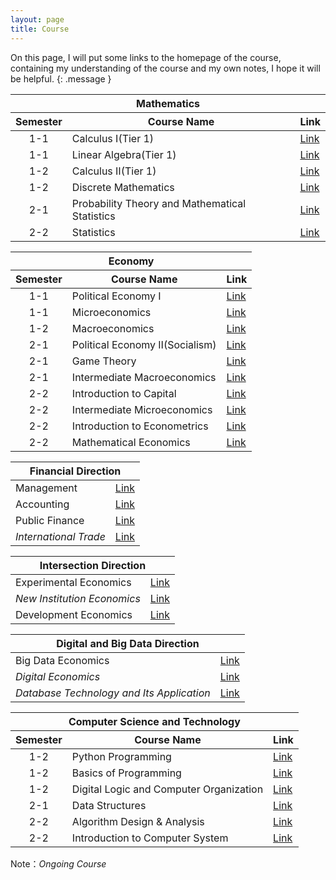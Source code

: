 ```yaml
---
layout: page
title: Course
---
```

On this page, I will put some links to the homepage of the course, containing my understanding of the course and my own notes, I hope it will be helpful.
{: .message }   

<style>
  .semester-column { text-align: center; }
</style>

<table>
  <thead>
    <tr>
      <th colspan="3">Mathematics</th>
    </tr>
    <tr>
      <th class="semester-column">Semester</th>
      <th>Course Name</th>
      <th>Link</th>
    </tr>
  </thead>
  <tbody>
    <tr>
      <td class="semester-column">1-1</td>
      <td>Calculus Ⅰ(Tier 1)</td>
      <td><a href="https://xipingo.github.io/resource/CalculusⅠ">Link</a></td>
    </tr>
    <tr>
      <td class="semester-column">1-1</td>
      <td>Linear Algebra(Tier 1)</td>
      <td><a href="https://xipingo.github.io/resource/LinearAlgebra">Link</a></td>
    </tr>
    <tr>
      <td class="semester-column">1-2</td>
      <td>Calculus Ⅱ(Tier 1)</td>
      <td><a href="https://xipingo.github.io/resource/CalculusⅡ">Link</a></td>
    </tr>
    <tr>
      <td class="semester-column">1-2</td>
      <td>Discrete Mathematics</td>
      <td><a href="https://xipingo.github.io/resource/DiscreteMathematics">Link</a></td>
    </tr>
    <tr>
      <td class="semester-column">2-1</td>
      <td>Probability Theory and Mathematical Statistics</td>
      <td><a href="https://xipingo.github.io/resource/ProbabilityTheoryAndMathematicalStatistics">Link</a></td>
    </tr>
    <tr>
      <td class="semester-column">2-2</td>
      <td>Statistics</td>
      <td><a href="https://xipingo.github.io/resource/Statistics">Link</a></td>
    </tr>
  </tbody>
</table>

<table>
  <thead>
    <tr>
      <th colspan="3">Economy</th>
    </tr>
    <tr>
      <th class="semester-column">Semester</th>
      <th>Course Name</th>
      <th>Link</th>
    </tr>
  </thead>
  <tbody>
    <tr>
      <td class="semester-column">1-1</td>
      <td>Political Economy Ⅰ</td>
      <td><a href="https://xipingo.github.io/resource/PoliticalEconomyⅠ">Link</a></td>
    </tr>
    <tr>
      <td class="semester-column">1-1</td>
      <td>Microeconomics</td>
      <td><a href="https://xipingo.github.io/resource/Microeconomics">Link</a></td>
    </tr>
    <tr>
      <td class="semester-column">1-2</td>
      <td>Macroeconomics</td>
      <td><a href="https://xipingo.github.io/resource/Macroeconomics">Link</a></td>
    </tr>
    <tr>
      <td class="semester-column">2-1</td>
      <td>Political Economy Ⅱ(Socialism)</td>
      <td><a href="https://xipingo.github.io/resource/PoliticalEconomyⅡ(Socialism)">Link</a></td>
    </tr>
    <tr>
      <td class="semester-column">2-1</td>
      <td>Game Theory</td>
      <td><a href="https://xipingo.github.io/resource/GameTheory">Link</a></td>
    </tr>
    <tr>
      <td class="semester-column">2-1</td>
      <td>Intermediate Macroeconomics</td>
      <td><a href="https://xipingo.github.io/resource/IntermediateMacroeconomics">Link</a></td>
    </tr>
    <tr>
      <td class="semester-column">2-2</td>
      <td>Introduction to Capital</td>
      <td><a href="https://xipingo.github.io/resource/IntroductionToCapital">Link</a></td>
    </tr>
    <tr>
      <td class="semester-column">2-2</td>
      <td>Intermediate Microeconomics</td>
      <td><a href="https://xipingo.github.io/resource/IntermediateMicroeconomics">Link</a></td>
    </tr>
    <tr>
      <td class="semester-column">2-2</td>
      <td>Introduction to Econometrics</td>
      <td><a href="https://xipingo.github.io/resource/IntroductionToEconometrics">Link</a></td>
    </tr>
    <tr>
      <td class="semester-column">2-2</td>
      <td>Mathematical Economics</td>
      <td><a href="https://xipingo.github.io/resource/MathematicalEconomics">Link</a></td>
    </tr>
  </tbody>
</table>

<table>
  <thead>
    <tr><th colspan="2">Financial Direction</th></tr>
  </thead>
  <tbody>
    <tr>
      <td>Management</td>
      <td><a href="https://xipingo.github.io/resource/Management">Link</a></td>
    </tr>
    <tr>
      <td>Accounting</td>
      <td><a href="https://xipingo.github.io/resource/Accounting">Link</a></td>
    </tr>
    <tr>
      <td>Public Finance</td>
      <td><a href="https://xipingo.github.io/resource/PublicFinance">Link</a></td>
    </tr>
    <tr>
      <td><em>International Trade</em></td>
      <td><a href="https://xipingo.github.io/resource/InternationalTrade">Link</a></td>
    </tr>
  </tbody>
</table>

<table>
  <thead>
    <tr><th colspan="2">Intersection Direction</th></tr>
  </thead>
  <tbody>
    <tr>
      <td>Experimental Economics</td>
      <td><a href="https://xipingo.github.io/resource/ExperimentalEconomics">Link</a></td>
    </tr>
    <tr>
      <td><em>New Institution Economics</em></td>
      <td><a href="https://xipingo.github.io/resource/NewInstitutionEconomics">Link</a></td>
    </tr>
    <tr>
      <td>Development Economics</td>
      <td><a href="https://xipingo.github.io/resource/DevelopmentEconomics">Link</a></td>
    </tr>
  </tbody>
</table>

<table>
  <thead>
    <tr><th colspan="2">Digital and Big Data Direction</th></tr>
  </thead>
  <tbody>
    <tr>
      <td>Big Data Economics</td>
      <td><a href="https://xipingo.github.io/resource/BigDataEconomics">Link</a></td>
    </tr>
    <tr>
      <td><em>Digital Economics</em></td>
      <td><a href="https://xipingo.github.io/resource/DigitalEconomics">Link</a></td>
    </tr>
    <tr>
      <td><em>Database Technology and Its Application</em></td>
      <td><a href="https://xipingo.github.io/resource/DatabaseTechnologyAndItsApplication">Link</a></td>
    </tr>
  </tbody>
</table>

<table>
  <thead>
    <tr>
      <th colspan="3">Computer Science and Technology</th>
    </tr>
    <tr>
      <th class="semester-column">Semester</th>
      <th>Course Name</th>
      <th>Link</th>
    </tr>
  </thead>
  <tbody>
    <tr>
      <td class="semester-column">1-2</td>
      <td>Python Programming</td>
      <td><a href="https://xipingo.github.io/resource/PythonProgramming">Link</a></td>
    </tr>
    <tr>
      <td class="semester-column">1-2</td>
      <td>Basics of Programming</td>
      <td><a href="https://xipingo.github.io/resource/BasicsOfProgramming">Link</a></td>
    </tr>
    <tr>
      <td class="semester-column">1-2</td>
      <td>Digital Logic and Computer Organization</td>
      <td><a href="https://xipingo.github.io/resource/DigitalLogicAndComputerOrganization">Link</a></td>
    </tr>
    <tr>
      <td class="semester-column">2-1</td>
      <td>Data Structures</td>
      <td><a href="https://xipingo.github.io/resource/DataStructures">Link</a></td>
    </tr>
    <tr>
      <td class="semester-column">2-2</td>
      <td>Algorithm Design & Analysis</td>
      <td><a href="https://xipingo.github.io/resource/AlgorithmDesignAndAnalysis">Link</a></td>
    </tr>
    <tr>
      <td class="semester-column">2-2</td>
      <td>Introduction to Computer System</td>
      <td><a href="https://xipingo.github.io/resource/IntroductionToComputerSystem">Link</a></td>
    </tr>
  </tbody>
</table>

<p>Note：<em>Ongoing Course</em></p>
